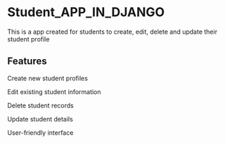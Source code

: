 # Student_APP_IN_DJANGO
This is a app created for students to create, edit, delete and update their student profile

## Features
Create new student profiles

Edit existing student information

Delete student records

Update student details

User-friendly interface
